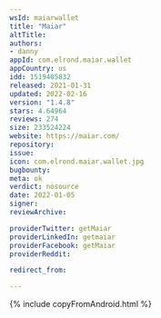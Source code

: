```yaml
---
wsId: maiarwallet
title: "Maiar"
altTitle: 
authors:
- danny
appId: com.elrond.maiar.wallet
appCountry: us
idd: 1519405832
released: 2021-01-31
updated: 2022-02-16
version: "1.4.8"
stars: 4.64964
reviews: 274
size: 233524224
website: https://maiar.com/
repository: 
issue: 
icon: com.elrond.maiar.wallet.jpg
bugbounty: 
meta: ok
verdict: nosource
date: 2022-01-05
signer: 
reviewArchive:

providerTwitter: getMaiar
providerLinkedIn: getmaiar
providerFacebook: getMaiar
providerReddit: 

redirect_from:

---
```


{% include copyFromAndroid.html %}
